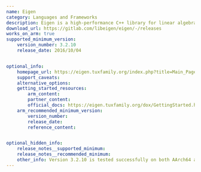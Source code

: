 ```yaml
---
name: Eigen
category: Languages and Frameworks
description: Eigen is a high-performance C++ library for linear algebra, offering a wide range of mathematical functionalities such as vectors, matrices and various numerical solvers.
download_url: https://gitlab.com/libeigen/eigen/-/releases
works_on_arm: true
supported_minimum_version:
    version_number: 3.2.10
    release_date: 2016/10/04


optional_info:
    homepage_url: https://eigen.tuxfamily.org/index.php?title=Main_Page
    support_caveats:
    alternative_options:
    getting_started_resources:
        arm_content:
        partner_content:
        official_docs: https://eigen.tuxfamily.org/dox/GettingStarted.html#title1
    arm_recommended_minimum_version:
        version_number:
        release_date:
        reference_content:


optional_hidden_info:
    release_notes__supported_minimum:
    release_notes__recommended_minimum:
    other_info: Version 3.2.10 is tested successfully on both AArch64 and x86_64 platforms. In the previous versions "binder1st" and "binder2nd" are throwing warnings as these both are deprecated in C++11 as mentioned in [this bug](https://eigen.tuxfamily.org/bz/show_bug.cgi?id=1276).
---
```

